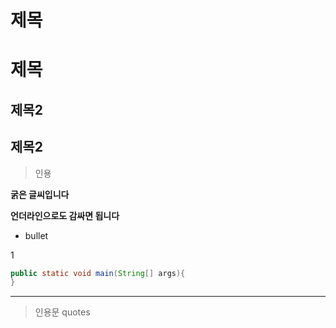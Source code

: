 # 제목
제목
===
## 제목2
제목2
---

> 인용

**굵은 글씨입니다**

__언더라인으로도 감싸면 됩니다__
- bullet

1 

~~~java
public static void main(String[] args){
}

~~~


---

>인용문 quotes
